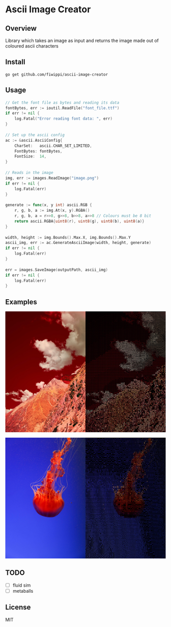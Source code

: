 # Ascii Image Creator
## Overview
Library which takes an image as input and returns the image made out of coloured ascii characters

## Install
```
go get github.com/fiwippi/ascii-image-creator
```

## Usage
```go
// Get the font file as bytes and reading its data
fontBytes, err := ioutil.ReadFile("font_file.ttf")
if err != nil {
    log.Fatal("Error reading font data: ", err)
}

// Set up the ascii config
ac := &ascii.AsciiConfig{
    CharSet:   ascii.CHAR_SET_LIMITED,
    FontBytes: fontBytes,
    FontSize:  14,
}

// Reads in the image
img, err := images.ReadImage("image.png")
if err != nil {
    log.Fatal(err)
}

generate := func(x, y int) ascii.RGB {
    r, g, b, a := img.At(x, y).RGBA()
    r, g, b, a = r>>8, g>>8, b>>8, a>>8 // Colours must be 8 bit
    return ascii.RGBA{uint8(r), uint8(g), uint8(b), uint8(a)}
}

width, height := img.Bounds().Max.X, img.Bounds().Max.Y
ascii_img, err := ac.GenerateAsciiImage(width, height, generate)
if err != nil {
    log.Fatal(err)
}

err = images.SaveImage(outputPath, ascii_img)
if err != nil {
    log.Fatal(err)
}
```

## Examples
![example 1](assets/1.jpeg)

![example 2](assets/2.jpeg)

## TODO
- [ ] fluid sim
- [ ] metaballs

## License
MIT